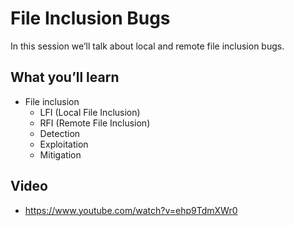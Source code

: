# File Inclusion Bugs

In this session we’ll talk about local and remote file inclusion bugs.

## What you’ll learn

  * File inclusion 
    * LFI (Local File Inclusion)
    * RFI (Remote File Inclusion)
    * Detection
    * Exploitation
    * Mitigation



## Video

 
* https://www.youtube.com/watch?v=ehp9TdmXWr0
